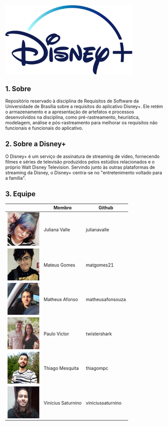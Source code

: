<img src="./docs/assets/disney-logo.png" width="400">


## 1. Sobre

Repositório reservado à disciplina de Requisitos de Software da Universidade de Brasília sobre a requisitos do aplicativo Disney+. Ele retém o armazenamento e a apresentação de artefatos e processos desenvolvidos na disciplina, como pré-rastreamento, heurística, modelagem, análise e pós-rastreamento para melhorar os requisitos não funcionais e funcionais do aplicativo.

## 2. Sobre a Disney+
O Disney+ é um serviço de assinatura de streaming de vídeo, fornecendo filmes e séries de televisão produzidos pelos estúdios relacionados e o próprio Walt Disney Television. Servindo junto às outras plataformas de streaming da Disney, o Disney+ centra-se no "entretenimento voltado para a família".

## 3. Equipe

|                                                   | Membro           | Github       |
|---------------------------------------------------|------------------|--------------|
| <img src="./docs/assets/juliana.jpeg" width="100"> | Juliana Valle  | julianavalle |
| <img src="./docs/assets/mateus-gomes.jpg" width="100">    | Mateus Gomes |matgomes21    |
| <img src="./docs/assets/matheus-afonso.jpeg" width="100">| Matheus Afonso | matheusafonsouza    |
| <img src="./docs/assets/paulo.jpeg" width="100">   | Paulo Victor | twistershark |
| <img src="./docs/assets/thiago.jpeg" width="100">| Thiago Mesquita | thiagompc    |
| <img src="./docs/assets/vinicius.jpeg" width="100">   | Vinícius Saturnino |  viniciussaturnino |
